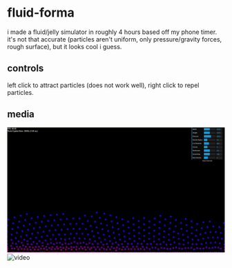 # fluid-forma

i made a fluid/jelly simulator in roughly 4 hours based off my phone timer. it's not that accurate (particles aren't uniform, only pressure/gravity forces, rough surface), but it looks cool i guess.

## controls

left click to attract particles (does not work well), right click to repel particles.

## media
![image](img/image.png)
![video](https://github.com/Altanis/fluid-forma/assets/38045884/461d9954-87ff-4c3f-8a21-ae7db4bfda1e)
